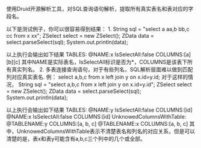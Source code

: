 使用Druid开源解析工具，对SQL查询语句解析，提取所有真实表名和表对应的字段名。

以下是测试例子，你可以很容易得到结果：
1.
String sql = "select a aa,b bb,c cc from x xx";
ZSelect select = new ZSelect();
ZData data = select.parseSelect(sql);
System.out.println(data);

以上执行会输出如下结果
TABLES:
  @NAME:x
   IsSelectAll:false
   COLUMNS:[a][b][c]
其中NAME是实际表名，IsSelectAll标识是否为*，COLUMNS是该表下所有真实列名。
2.
多表连接查询语句，对于有些列名，SQL解析层面难以做到匹配列对应真实表名.
例： select a,b,c from x left join y on x.id=y.id;
对于这样的情况，
String sql = "select a,b,c from x left join y on x.id=y.id";
ZSelect select = new ZSelect();
ZData data = select.parseSelect(sql);
System.out.println(data);

以上执行会输出如下结果
TABLES:
  @NAME:y
   IsSelectAll:false
   COLUMNS:[id]
  @NAME:x
   IsSelectAll:false
   COLUMNS:[id]
UnknowedColumnsWithTable:
  @TABLENAME:y   COLUMNS:[a, b, c]
  @TABLENAME:x   COLUMNS:[a, b, c]
其中，UnknowedColumnsWithTable表示不清楚表名和列名的对应关系，但是可以
清楚的是，表x和表y可能含有a,b,c三个列中的几个或全部。
